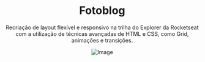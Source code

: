 <h1 align="center"> Fotoblog </h1>

<p align="center">
Recriação de layout flexível e responsivo na trilha do Explorer da Rocketseat com a utilização de técnicas avançadas de HTML e CSS, como Grid, animações e transições. 
</p>

<p align="center">
  <img alt="Image" src="https://i.imgur.com/E1Zmsy6.jpg">
</p>

